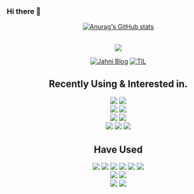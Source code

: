### Hi there 👋

<div align="center">

[![Anurag's GitHub stats](https://github-readme-stats.vercel.app/api?username=JwahoonKim&count_private=true&show_icons=true&theme=onedark)](https://github.com/anuraghazra/github-readme-stats)
  

<br>

<div align="center">
  <img src="https://hits.seeyoufarm.com/api/count/incr/badge.svg?url=https%3A%2F%2Fgithub.com%2FJwahoonKim&count_bg=%23FF8B8B&title_bg=%23FFBABA&icon=&icon_color=%23E7E7E7&title=방문자수&edge_flat=false"/>
  


</div>

<div align="center">
  
  [![Jahni Blog](https://img.shields.io/badge/Jahni's_Blog-FF4785?style=flat&logo=tistory&logoColor=white)](https://kjhoon0330.tistory.com/)
  [![TIL](https://img.shields.io/badge/Today_I_Learned-1D29E4?style=flat&logo=pinboard&logoColor=white)](https://github.com/JwahoonKim/TIL)

</div>
  
  
## Recently Using & Interested in.
<div style="display: inline_block" align="center">
  
  <img src="https://img.shields.io/badge/Java-007396?logo=java&logoColor=white">
  <img src="https://img.shields.io/badge/Kotlin-7F52FF?logo=kotlin&logoColor=white">
  
  <br>
  <img src="https://img.shields.io/badge/Spring-6DB33F?&logo=Spring&logoColor=white">
  <img src="https://img.shields.io/badge/SpringBoot-6DB33F?&logo=SpringBoot&logoColor=white">

  <br>
  <img src="https://img.shields.io/badge/MySQL-4479A1?logo=mysql&logoColor=white">
  <img src="https://img.shields.io/badge/Redis-FF4438?logo=redis&logoColor=white">

  <br>
  <img src="https://img.shields.io/badge/Intellij-000000?logo=intellijidea&logoColor=white">
  <img src="https://img.shields.io/badge/Github-181717?logo=github&logoColor=white">
  <img src="https://img.shields.io/badge/Git-F05032?logo=git&logoColor=white">
</div>

## Have Used

<div style="display: inline_block" align="center">
  
  <img src="https://img.shields.io/badge/JavaScript-F7DF1E?logo=javascript&logoColor=white">
  <img src="https://img.shields.io/badge/Python-3776AB?logo=python&logoColor=white">
  <img src="https://img.shields.io/badge/C-A8B9CC?&logo=C&logoColor=white">
  <img src="https://img.shields.io/badge/C++-00599C?&logo=C++&logoColor=white">
  <img src="https://img.shields.io/badge/HTML-E34F26?logo=html&logoColor=white">
  <img src="https://img.shields.io/badge/CSS-1572B6?logo=css&logoColor=white">

  <br>
  <img src="https://img.shields.io/badge/React-61DAFB?logo=react&logoColor=white">
  <img src="https://img.shields.io/badge/Django-092E20?logo=django&logoColor=white">
  
  <br>
  <img src="https://img.shields.io/badge/Docker-2496ED?logo=docker&logoColor=white">
  <img src="https://img.shields.io/badge/AWS-232F3E?logo=aws&logoColor=white">
</div>
